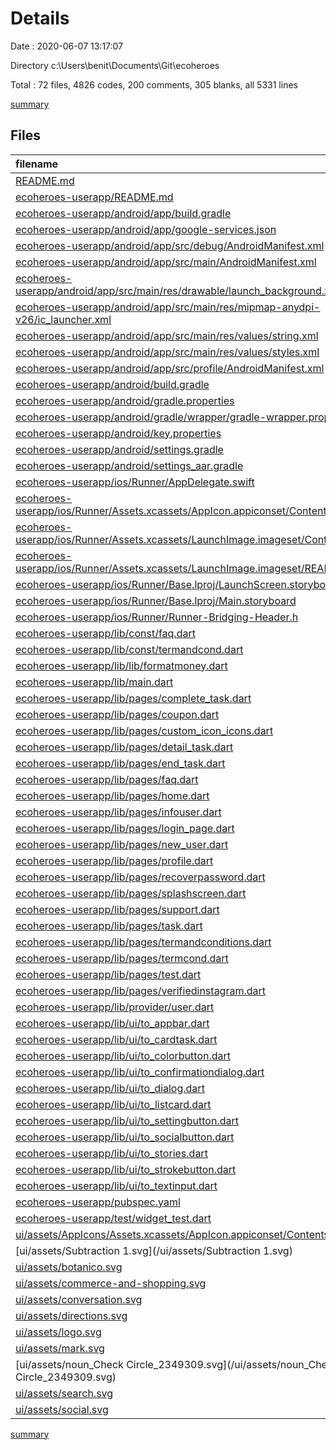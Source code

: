 # Details

Date : 2020-06-07 13:17:07

Directory c:\Users\benit\Documents\Git\ecoheroes

Total : 72 files,  4826 codes, 200 comments, 305 blanks, all 5331 lines

[summary](results.md)

## Files
| filename | language | code | comment | blank | total |
| :--- | :--- | ---: | ---: | ---: | ---: |
| [README.md](/README.md) | Markdown | 4 | 0 | 1 | 5 |
| [ecoheroes-userapp/README.md](/ecoheroes-userapp/README.md) | Markdown | 10 | 0 | 7 | 17 |
| [ecoheroes-userapp/android/app/build.gradle](/ecoheroes-userapp/android/app/build.gradle) | Groovy | 67 | 1 | 15 | 83 |
| [ecoheroes-userapp/android/app/google-services.json](/ecoheroes-userapp/android/app/google-services.json) | JSON | 40 | 0 | 0 | 40 |
| [ecoheroes-userapp/android/app/src/debug/AndroidManifest.xml](/ecoheroes-userapp/android/app/src/debug/AndroidManifest.xml) | XML | 4 | 3 | 1 | 8 |
| [ecoheroes-userapp/android/app/src/main/AndroidManifest.xml](/ecoheroes-userapp/android/app/src/main/AndroidManifest.xml) | XML | 43 | 16 | 2 | 61 |
| [ecoheroes-userapp/android/app/src/main/res/drawable/launch_background.xml](/ecoheroes-userapp/android/app/src/main/res/drawable/launch_background.xml) | XML | 4 | 7 | 2 | 13 |
| [ecoheroes-userapp/android/app/src/main/res/mipmap-anydpi-v26/ic_launcher.xml](/ecoheroes-userapp/android/app/src/main/res/mipmap-anydpi-v26/ic_launcher.xml) | XML | 5 | 0 | 1 | 6 |
| [ecoheroes-userapp/android/app/src/main/res/values/string.xml](/ecoheroes-userapp/android/app/src/main/res/values/string.xml) | XML | 6 | 5 | 2 | 13 |
| [ecoheroes-userapp/android/app/src/main/res/values/styles.xml](/ecoheroes-userapp/android/app/src/main/res/values/styles.xml) | XML | 9 | 9 | 1 | 19 |
| [ecoheroes-userapp/android/app/src/profile/AndroidManifest.xml](/ecoheroes-userapp/android/app/src/profile/AndroidManifest.xml) | XML | 4 | 3 | 1 | 8 |
| [ecoheroes-userapp/android/build.gradle](/ecoheroes-userapp/android/build.gradle) | Groovy | 28 | 0 | 5 | 33 |
| [ecoheroes-userapp/android/gradle.properties](/ecoheroes-userapp/android/gradle.properties) | Properties | 5 | 0 | 1 | 6 |
| [ecoheroes-userapp/android/gradle/wrapper/gradle-wrapper.properties](/ecoheroes-userapp/android/gradle/wrapper/gradle-wrapper.properties) | Properties | 5 | 1 | 1 | 7 |
| [ecoheroes-userapp/android/key.properties](/ecoheroes-userapp/android/key.properties) | Properties | 4 | 0 | 0 | 4 |
| [ecoheroes-userapp/android/settings.gradle](/ecoheroes-userapp/android/settings.gradle) | Groovy | 12 | 0 | 4 | 16 |
| [ecoheroes-userapp/android/settings_aar.gradle](/ecoheroes-userapp/android/settings_aar.gradle) | Groovy | 1 | 0 | 1 | 2 |
| [ecoheroes-userapp/ios/Runner/AppDelegate.swift](/ecoheroes-userapp/ios/Runner/AppDelegate.swift) | Swift | 12 | 0 | 2 | 14 |
| [ecoheroes-userapp/ios/Runner/Assets.xcassets/AppIcon.appiconset/Contents.json](/ecoheroes-userapp/ios/Runner/Assets.xcassets/AppIcon.appiconset/Contents.json) | JSON | 122 | 0 | 1 | 123 |
| [ecoheroes-userapp/ios/Runner/Assets.xcassets/LaunchImage.imageset/Contents.json](/ecoheroes-userapp/ios/Runner/Assets.xcassets/LaunchImage.imageset/Contents.json) | JSON | 23 | 0 | 1 | 24 |
| [ecoheroes-userapp/ios/Runner/Assets.xcassets/LaunchImage.imageset/README.md](/ecoheroes-userapp/ios/Runner/Assets.xcassets/LaunchImage.imageset/README.md) | Markdown | 3 | 0 | 2 | 5 |
| [ecoheroes-userapp/ios/Runner/Base.lproj/LaunchScreen.storyboard](/ecoheroes-userapp/ios/Runner/Base.lproj/LaunchScreen.storyboard) | XML | 36 | 1 | 1 | 38 |
| [ecoheroes-userapp/ios/Runner/Base.lproj/Main.storyboard](/ecoheroes-userapp/ios/Runner/Base.lproj/Main.storyboard) | XML | 25 | 1 | 1 | 27 |
| [ecoheroes-userapp/ios/Runner/Runner-Bridging-Header.h](/ecoheroes-userapp/ios/Runner/Runner-Bridging-Header.h) | C++ | 1 | 0 | 1 | 2 |
| [ecoheroes-userapp/lib/const/faq.dart](/ecoheroes-userapp/lib/const/faq.dart) | Dart | 54 | 0 | 2 | 56 |
| [ecoheroes-userapp/lib/const/termandcond.dart](/ecoheroes-userapp/lib/const/termandcond.dart) | Dart | 120 | 0 | 2 | 122 |
| [ecoheroes-userapp/lib/lib/formatmoney.dart](/ecoheroes-userapp/lib/lib/formatmoney.dart) | Dart | 4 | 0 | 2 | 6 |
| [ecoheroes-userapp/lib/main.dart](/ecoheroes-userapp/lib/main.dart) | Dart | 23 | 0 | 2 | 25 |
| [ecoheroes-userapp/lib/pages/complete_task.dart](/ecoheroes-userapp/lib/pages/complete_task.dart) | Dart | 32 | 0 | 3 | 35 |
| [ecoheroes-userapp/lib/pages/coupon.dart](/ecoheroes-userapp/lib/pages/coupon.dart) | Dart | 42 | 0 | 8 | 50 |
| [ecoheroes-userapp/lib/pages/custom_icon_icons.dart](/ecoheroes-userapp/lib/pages/custom_icon_icons.dart) | Dart | 15 | 19 | 4 | 38 |
| [ecoheroes-userapp/lib/pages/detail_task.dart](/ecoheroes-userapp/lib/pages/detail_task.dart) | Dart | 502 | 0 | 9 | 511 |
| [ecoheroes-userapp/lib/pages/end_task.dart](/ecoheroes-userapp/lib/pages/end_task.dart) | Dart | 259 | 85 | 11 | 355 |
| [ecoheroes-userapp/lib/pages/faq.dart](/ecoheroes-userapp/lib/pages/faq.dart) | Dart | 40 | 0 | 3 | 43 |
| [ecoheroes-userapp/lib/pages/home.dart](/ecoheroes-userapp/lib/pages/home.dart) | Dart | 233 | 0 | 14 | 247 |
| [ecoheroes-userapp/lib/pages/infouser.dart](/ecoheroes-userapp/lib/pages/infouser.dart) | Dart | 263 | 0 | 14 | 277 |
| [ecoheroes-userapp/lib/pages/login_page.dart](/ecoheroes-userapp/lib/pages/login_page.dart) | Dart | 477 | 3 | 20 | 500 |
| [ecoheroes-userapp/lib/pages/new_user.dart](/ecoheroes-userapp/lib/pages/new_user.dart) | Dart | 325 | 0 | 15 | 340 |
| [ecoheroes-userapp/lib/pages/profile.dart](/ecoheroes-userapp/lib/pages/profile.dart) | Dart | 302 | 1 | 9 | 312 |
| [ecoheroes-userapp/lib/pages/recoverpassword.dart](/ecoheroes-userapp/lib/pages/recoverpassword.dart) | Dart | 239 | 0 | 12 | 251 |
| [ecoheroes-userapp/lib/pages/splashscreen.dart](/ecoheroes-userapp/lib/pages/splashscreen.dart) | Dart | 67 | 3 | 9 | 79 |
| [ecoheroes-userapp/lib/pages/support.dart](/ecoheroes-userapp/lib/pages/support.dart) | Dart | 41 | 0 | 3 | 44 |
| [ecoheroes-userapp/lib/pages/task.dart](/ecoheroes-userapp/lib/pages/task.dart) | Dart | 123 | 0 | 7 | 130 |
| [ecoheroes-userapp/lib/pages/termandconditions.dart](/ecoheroes-userapp/lib/pages/termandconditions.dart) | Dart | 26 | 0 | 3 | 29 |
| [ecoheroes-userapp/lib/pages/termcond.dart](/ecoheroes-userapp/lib/pages/termcond.dart) | Dart | 98 | 0 | 4 | 102 |
| [ecoheroes-userapp/lib/pages/test.dart](/ecoheroes-userapp/lib/pages/test.dart) | Dart | 22 | 0 | 2 | 24 |
| [ecoheroes-userapp/lib/pages/verifiedinstagram.dart](/ecoheroes-userapp/lib/pages/verifiedinstagram.dart) | Dart | 99 | 0 | 7 | 106 |
| [ecoheroes-userapp/lib/provider/user.dart](/ecoheroes-userapp/lib/provider/user.dart) | Dart | 10 | 0 | 4 | 14 |
| [ecoheroes-userapp/lib/ui/to_appbar.dart](/ecoheroes-userapp/lib/ui/to_appbar.dart) | Dart | 46 | 0 | 3 | 49 |
| [ecoheroes-userapp/lib/ui/to_cardtask.dart](/ecoheroes-userapp/lib/ui/to_cardtask.dart) | Dart | 168 | 0 | 6 | 174 |
| [ecoheroes-userapp/lib/ui/to_colorbutton.dart](/ecoheroes-userapp/lib/ui/to_colorbutton.dart) | Dart | 36 | 0 | 4 | 40 |
| [ecoheroes-userapp/lib/ui/to_confirmationdialog.dart](/ecoheroes-userapp/lib/ui/to_confirmationdialog.dart) | Dart | 77 | 0 | 2 | 79 |
| [ecoheroes-userapp/lib/ui/to_dialog.dart](/ecoheroes-userapp/lib/ui/to_dialog.dart) | Dart | 23 | 0 | 2 | 25 |
| [ecoheroes-userapp/lib/ui/to_listcard.dart](/ecoheroes-userapp/lib/ui/to_listcard.dart) | Dart | 190 | 2 | 9 | 201 |
| [ecoheroes-userapp/lib/ui/to_settingbutton.dart](/ecoheroes-userapp/lib/ui/to_settingbutton.dart) | Dart | 34 | 0 | 5 | 39 |
| [ecoheroes-userapp/lib/ui/to_socialbutton.dart](/ecoheroes-userapp/lib/ui/to_socialbutton.dart) | Dart | 53 | 0 | 3 | 56 |
| [ecoheroes-userapp/lib/ui/to_stories.dart](/ecoheroes-userapp/lib/ui/to_stories.dart) | Dart | 36 | 0 | 9 | 45 |
| [ecoheroes-userapp/lib/ui/to_strokebutton.dart](/ecoheroes-userapp/lib/ui/to_strokebutton.dart) | Dart | 38 | 0 | 4 | 42 |
| [ecoheroes-userapp/lib/ui/to_textinput.dart](/ecoheroes-userapp/lib/ui/to_textinput.dart) | Dart | 74 | 0 | 4 | 78 |
| [ecoheroes-userapp/pubspec.yaml](/ecoheroes-userapp/pubspec.yaml) | YAML | 52 | 31 | 16 | 99 |
| [ecoheroes-userapp/test/widget_test.dart](/ecoheroes-userapp/test/widget_test.dart) | Dart | 10 | 7 | 6 | 23 |
| [ui/assets/AppIcons/Assets.xcassets/AppIcon.appiconset/Contents.json](/ui/assets/AppIcons/Assets.xcassets/AppIcon.appiconset/Contents.json) | JSON | 1 | 0 | 0 | 1 |
| [ui/assets/Subtraction 1.svg](/ui/assets/Subtraction 1.svg) | XML | 3 | 0 | 1 | 4 |
| [ui/assets/botanico.svg](/ui/assets/botanico.svg) | XML | 27 | 1 | 1 | 29 |
| [ui/assets/commerce-and-shopping.svg](/ui/assets/commerce-and-shopping.svg) | XML | 19 | 0 | 1 | 20 |
| [ui/assets/conversation.svg](/ui/assets/conversation.svg) | XML | 6 | 0 | 1 | 7 |
| [ui/assets/directions.svg](/ui/assets/directions.svg) | XML | 8 | 0 | 1 | 9 |
| [ui/assets/logo.svg](/ui/assets/logo.svg) | XML | 1 | 0 | 0 | 1 |
| [ui/assets/mark.svg](/ui/assets/mark.svg) | XML | 11 | 0 | 1 | 12 |
| [ui/assets/noun_Check Circle_2349309.svg](/ui/assets/noun_Check Circle_2349309.svg) | XML | 6 | 0 | 1 | 7 |
| [ui/assets/search.svg](/ui/assets/search.svg) | XML | 10 | 1 | 1 | 12 |
| [ui/assets/social.svg](/ui/assets/social.svg) | XML | 8 | 0 | 1 | 9 |

[summary](results.md)